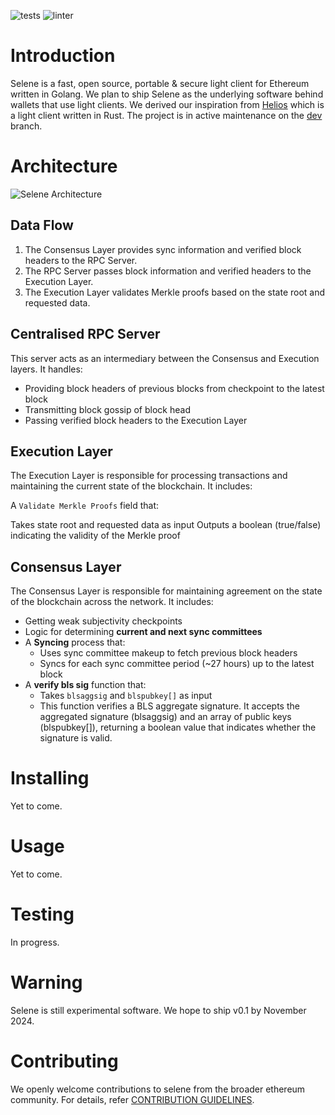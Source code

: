 ![tests](https://github.com/18aaddy/selene-practice/actions/workflows/test.yml/badge.svg)
![linter](https://github.com/18aaddy/selene-practice/actions/workflows/cilint.yml/badge.svg)

# Introduction

Selene is a fast, open source, portable & secure light client for Ethereum written in Golang. We plan to ship Selene as the underlying software behind wallets that use light clients. We derived our inspiration from [Helios](https://github.com/a16z/helios) which is a light client written in Rust. The project is in active maintenance on the [dev](https://github.com/18aaddy/selene-practice/tree/dev) branch. 

# Architecture
![Selene Architecture](https://github.com/user-attachments/assets/db7eb9d7-5bc3-4911-a849-1b2d05239942)
## Data Flow

1. The Consensus Layer provides sync information and verified block headers to the RPC Server.
2. The RPC Server passes block information and verified headers to the Execution Layer.
3. The Execution Layer validates Merkle proofs based on the state root and requested data.
   
## Centralised RPC Server 
This server acts as an intermediary between the Consensus and Execution layers. It handles:

* Providing block headers of previous blocks from checkpoint to the latest block<br>
* Transmitting block gossip of block head<br>
* Passing verified block headers to the Execution Layer<br>

## Execution Layer 
The Execution Layer is responsible for processing transactions and maintaining the current state of the blockchain. It includes:

A `Validate Merkle Proofs` field that:

Takes state root and requested data as input
Outputs a boolean (true/false) indicating the validity of the Merkle proof

## Consensus Layer

The Consensus Layer is responsible for maintaining agreement on the state of the blockchain across the network. It includes:

* Getting weak subjectivity checkpoints
* Logic for determining **current and next sync committees**
* A **Syncing** process that:
   * Uses sync committee makeup to fetch previous block headers
   * Syncs for each sync committee period (~27 hours) up to the latest block
* A **verify bls sig** function that:
   * Takes `blsaggsig` and `blspubkey[]` as input
   * This function verifies a BLS aggregate signature. It accepts the aggregated signature (blsaggsig) and an array of public keys (blspubkey[]), returning a boolean value that indicates whether the signature is 
     valid.

# Installing
Yet to come.

# Usage
Yet to come.

# Testing
In progress.

# Warning
Selene is still experimental software. We hope to ship v0.1 by November 2024.

# Contributing
We openly welcome contributions to selene from the broader ethereum community. For details, refer [CONTRIBUTION GUIDELINES](https://github.com/18aaddy/selene-practice/blob/dev/CONTRIBUTING.md).
